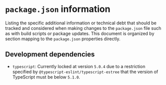 # `package.json` information

Listing the specific additional information or technical debt that should be
tracked and considered when making changes to the `package.json` file such as
with build scripts or package updates. This document is organized by section
mapping to the `package.json` properties directly.

## Development dependencies

- `typescript`: Currently locked at version `5.0.4` due to a restriction
  specified by `@typescript-eslint/typescript-estree` that the version of
  TypeScript must be below `5.1.0`.
